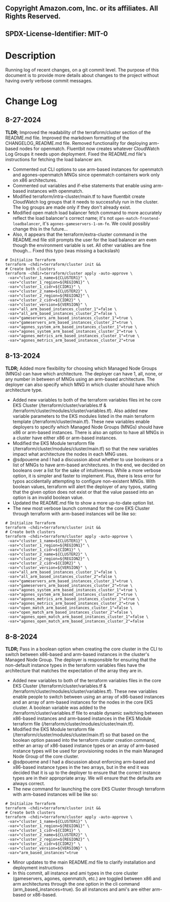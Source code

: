 ## Copyright Amazon.com, Inc. or its affiliates. All Rights Reserved.
## SPDX-License-Identifier: MIT-0

# Description
Running log of recent changes, on a git commit level. The purpose of this document is to provide more details about changes to the project without having overly verbose commit messages.

# Change Log
## 8-27-2024
**TLDR;** Improved the readability of the terraform/cluster section of the README.md file. Improved the markdown formatting of the CHANGELOG_README.md file. Removed functionality for deploying arm-based nodes for openmatch. Fluentbit now creates whatever CloudWatch Log Groups it needs upon deployment. Fixed the README.md file's instructions for fetching the load balancer arn.

- Commented out CLI options to use arm-based instances for openmatch and agones-openmatch MNGs since openmatch containers work only on x86 architectures.
- Commented out variables and if-else statements that enable using arm-based instances with openmatch.
- Modified terraform/intra-cluster/main.tf to have fluentbit create CloudWatch log groups that it needs to successfuly run in the cluster. The log groups are made only if they don't already exist.
- Modified open match load balancer fetch command to more accurately reflect the load balancer's correct name; it's not `open-match-frontend-loadbalancer`, it's `agones-gameservers-1-om-fe`. We could possibly change this in the future...
- Also, it appears that the terraform/extra-cluster command in the README.md file still prompts the user for the load balancer arn even though the environment variable is set. All other variables are fine though... Fixed this typo (was missing a backslash)

```
# Initialize Terraform
terraform -chdir=terraform/cluster init &&
# Create both clusters
terraform -chdir=terraform/cluster apply -auto-approve \
 -var="cluster_1_name=${CLUSTER1}" \
 -var="cluster_1_region=${REGION1}" \
 -var="cluster_1_cidr=${CIDR1}" \
 -var="cluster_2_name=${CLUSTER2}" \
 -var="cluster_2_region=${REGION2}" \
 -var="cluster_2_cidr=${CIDR2}" \
 -var="cluster_version=${VERSION}" \
 -var="all_arm_based_instances_cluster_1"=false \
 -var="all_arm_based_instances_cluster_2"=false \
 -var="gameservers_arm_based_instances_cluster_1"=true \
 -var="gameservers_arm_based_instances_cluster_2"=true \
 -var="agones_system_arm_based_instances_cluster_1"=true \
 -var="agones_system_arm_based_instances_cluster_2"=true \
 -var="agones_metrics_arm_based_instances_cluster_1"=true \
 -var="agones_metrics_arm_based_instances_cluster_2"=true
```



## 8-13-2024
**TLDR;** Added more flexibility for choosing which Managed Node Groups (MNGs) can have which architecture. The deployer can have 1, all, none, or any number in between of MNGs using an arm-based architecture. The deployer can also specify which MNG in which cluster should have which architecture type.

- Added new variables to both of the terraform variables files int he core EKS Cluster (/terraform/cluster/variables.tf & /terraform/cluster/modules/cluster/variables.tf). Also added new variable parameters to the EKS modules listed in the main terraform template (/terraform/cluster/main.tf). These new variables enable deployers to specify which Managed Node Groups (MNGs) should have x86 or arm-based instances. There is also an option to have all MNGs in a cluster have either x86 or arm-based instances.
- Modified the EKS Module terraform file (/terraform/cluster/modules/cluster/main.tf) so that the new variables impact what architecture the nodes in each MNG uses.
- @sdpoueme and I had a discussion about whether to use booleans or a list of MNGs to have arm-based architectures. In the end, we decided on booleans over a list for the sake of intuitiveness. While a more verbose option, it is simpler and faster to implement. Plus, there is less error for typos accidentally attempting to configure non-existent MNGs. With boolean values, terraform will alert the deployer of any typos, stating that the given option does not exist or that the value passed into an option is an invalid boolean value.
- Updated the README.md file to show a more up-to-date option list.
- The new most verbose launch command for the core EKS Cluster through terraform with arm-based instances will be like so:
```
# Initialize Terraform
terraform -chdir=terraform/cluster init &&
# Create both clusters
terraform -chdir=terraform/cluster apply -auto-approve \
 -var="cluster_1_name=${CLUSTER1}" \
 -var="cluster_1_region=${REGION1}" \
 -var="cluster_1_cidr=${CIDR1}" \
 -var="cluster_2_name=${CLUSTER2}" \
 -var="cluster_2_region=${REGION2}" \
 -var="cluster_2_cidr=${CIDR2}" \
 -var="cluster_version=${VERSION}" \
 -var="all_arm_based_instances_cluster_1"=false \
 -var="all_arm_based_instances_cluster_2"=false \
 -var="gameservers_arm_based_instances_cluster_1"=true \
 -var="gameservers_arm_based_instances_cluster_2"=true \
 -var="agones_system_arm_based_instances_cluster_1"=true \
 -var="agones_system_arm_based_instances_cluster_2"=true \
 -var="agones_metrics_arm_based_instances_cluster_1"=true \
 -var="agones_metrics_arm_based_instances_cluster_2"=true \
 -var="open_match_arm_based_instances_cluster_1"=false \
 -var="open_match_arm_based_instances_cluster_2"=false \
 -var="agones_open_match_arm_based_instances_cluster_1"=false \
 -var="agones_open_match_arm_based_instances_cluster_2"=false
```



## 8-8-2024
**TLDR;** Pass in a boolean option when creating the core cluster in the CLI to switch between x86-based and arm-based instances in the cluster's Managed Node Group. The deployer is responsible for ensuring that the non-default instance types in the terraform variables files have the architecture that matches the expectation of the array they are in.

- Added new variables to both of the terraform variables files in the core EKS Cluster (/terraform/cluster/variables.tf & /terraform/cluster/modules/cluster/variables.tf). These new variables enable people to switch between using an array of x86-based instances and an array of arm-based instances for the nodes in the core EKS cluster. A boolean variable was added to the /terraform/cluster/variables.tf file to enable dynamic switching between x86-based instances and arm-based instances in the EKS Module terraform file (/terraform/cluster/modules/cluster/main.tf).
- Modified the EKS Module terraform file (/terraform/cluster/modules/cluster/main.tf) so that based on the boolean option passed into the terraform cluster creation command, either an array of x86-based instance types or an array of arm-based instance types will be used for provisioning nodes in the main Managed Node Group of the core cluster.
- @sdpoueme and I had a discussion about enforcing arm-based and x86-based instance types in the two arrays, but in the end it was decided that it is up to the deployer to ensure that the correct instance types are in their appropriate array. We will ensure that the defaults are always correct.
- The new command for launching the core EKS Cluster through terraform with arm-based instances will be like so:
```
# Initialize Terraform
terraform -chdir=terraform/cluster init &&
# Create both clusters
terraform -chdir=terraform/cluster apply -auto-approve \
 -var="cluster_1_name=${CLUSTER1}" \
 -var="cluster_1_region=${REGION1}" \
 -var="cluster_1_cidr=${CIDR1}" \
 -var="cluster_2_name=${CLUSTER2}" \
 -var="cluster_2_region=${REGION2}" \
 -var="cluster_2_cidr=${CIDR2}" \
 -var="cluster_version=${VERSION}" \
 -var="arm_based_instances"=true
```
- Minor updates to the main README.md file to clarify installation and deployment instructions
- In this commit, all instance and ami types in the core cluster (gameservers, agones, openmatch, etc.) are toggled between x86 and arm architectures through the one option in the cli command (arm_based_instances=true). So all instances and ami's are either arm-based or x86-based.